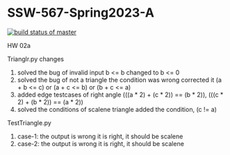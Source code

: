 # SSW-567-Spring2023-A
[![build status of master](https://travis-ci.org/BMKR4/SSW-567-Spring2023-A.svg?branch=master)](https://travis-ci.org/BMKR4/SSW-567-Spring2023-A)

HW 02a

Trianglr.py changes

1. solved the bug of invalid input
  b <= b changed to b <= 0
2. solved the bug of not a triangle
  the condition was wrong corrected it
  (a + b <= c) or (a + c <= b) or (b + c <= a)
3. added edge testcases of right angle
  (((a * 2) + (c * 2)) == (b * 2)), (((c * 2) + (b * 2)) == (a * 2))
4. solved the conditions of scalene triangle 
  added the condition, (c != a)
  
  TestTriangle.py
  
  1. case-1: the output is wrong it is right, it should be scalene
  2. case-2: the output is wrong it is right, it should be scalene



